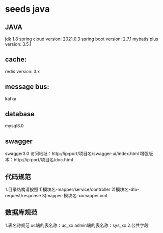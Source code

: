 # seeds java

## JAVA
jdk 1.8
spring cloud version: 2021.0.3 
spring boot version: 2.7.1
mybatis plus version: 3.5.1

## cache: 
redis version: 3.x

## message bus:
kafka

## database
mysql8.0

## swagger
swagger3.0
访问地址：http://ip:port/项目名/swagger-ui/index.html
增强版本：http://ip:port/项目名/doc.html

## 代码规范
1.目录结构请按照
1)模块名-mapper/service/controller
2)模块名-dto-request/response
3)mapper-模块名-xxmapper.xml

## 数据库规范
1.表名称规范
uc端的表名称：uc_xx
admin端的表名称：sys_xx
2.公共字段

